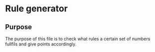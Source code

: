 # Rule generator

## Purpose 
The purpose of this file is to check what rules a certain set of numbers 
fullfils and give points accordingly.
